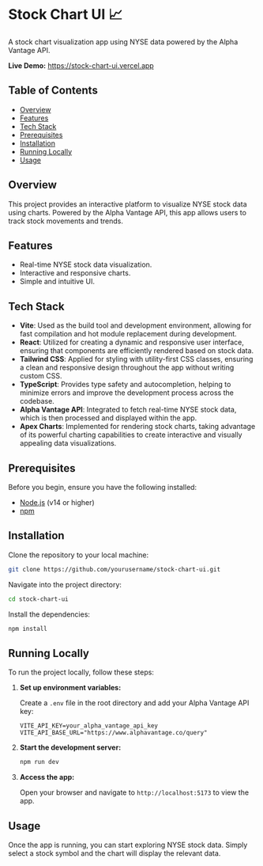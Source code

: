 # Stock Chart UI 📈

A stock chart visualization app using NYSE data powered by the Alpha Vantage API.

**Live Demo:** https://stock-chart-ui.vercel.app

## Table of Contents

- [Overview](#overview)
- [Features](#features)
- [Tech Stack](#tech-stack)
- [Prerequisites](#prerequisites)
- [Installation](#installation)
- [Running Locally](#running-locally)
- [Usage](#usage)

## Overview

This project provides an interactive platform to visualize NYSE stock data using charts. Powered by the Alpha Vantage API, this app allows users to track stock movements and trends.

## Features

- Real-time NYSE stock data visualization.
- Interactive and responsive charts.
- Simple and intuitive UI.

## Tech Stack

- **Vite**: Used as the build tool and development environment, allowing for fast compilation and hot module replacement during development.
- **React**: Utilized for creating a dynamic and responsive user interface, ensuring that components are efficiently rendered based on stock data.
- **Tailwind CSS**: Applied for styling with utility-first CSS classes, ensuring a clean and responsive design throughout the app without writing custom CSS.
- **TypeScript**: Provides type safety and autocompletion, helping to minimize errors and improve the development process across the codebase.
- **Alpha Vantage API**: Integrated to fetch real-time NYSE stock data, which is then processed and displayed within the app.
- **Apex Charts**: Implemented for rendering stock charts, taking advantage of its powerful charting capabilities to create interactive and visually appealing data visualizations.

## Prerequisites

Before you begin, ensure you have the following installed:

- [Node.js](https://nodejs.org/) (v14 or higher)
- [npm](https://www.npmjs.com/)

## Installation

Clone the repository to your local machine:

```bash
git clone https://github.com/yourusername/stock-chart-ui.git
```

Navigate into the project directory:

```bash
cd stock-chart-ui
```

Install the dependencies:

```bash
npm install
```

## Running Locally

To run the project locally, follow these steps:

1. **Set up environment variables:**

   Create a `.env` file in the root directory and add your Alpha Vantage API key:

   ```env
   VITE_API_KEY=your_alpha_vantage_api_key
   VITE_API_BASE_URL="https://www.alphavantage.co/query"
   ```

2. **Start the development server:**

   ```bash
   npm run dev
   ```

3. **Access the app:**

   Open your browser and navigate to `http://localhost:5173` to view the app.

## Usage

Once the app is running, you can start exploring NYSE stock data. Simply select a stock symbol and the chart will display the relevant data.


